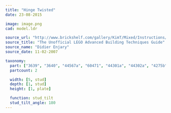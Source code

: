 ```yaml
---
title: "Hinge Twisted"
date: 23-08-2015

image: image.png
cad: model.ldr

source_url: "http://www.brickshelf.com/gallery/KimT/Mixed/Instructions/advbuilding.pdf"
source_title: "The Unofficial LEGO Advanced Building Techniques Guide"
source_name: "Didier Enjary"
source_date: 11-02-2007

taxonomy:
  part: ["3639", "3640", "44567a", "60471", "44301a", "44302a", "4275b", "4276b", "30540", "30541", "30364", "30365", "30386", "4315", "4213"]
  partcount: 2

  width: [5, stud]
  depth: [1, stud]
  height: [1, plate]

  function: stud_tilt
  stud_tilt_angle: 180
---
```

